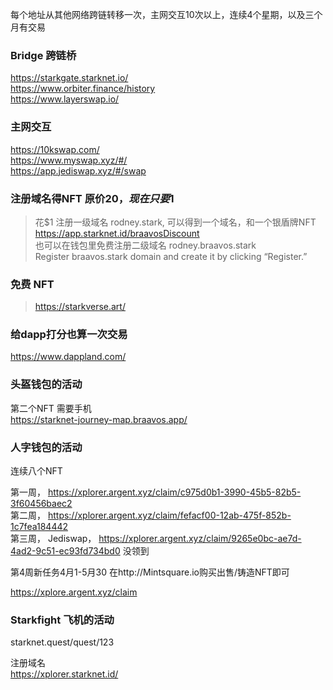 每个地址从其他网络跨链转移一次，主网交互10次以上，连续4个星期，以及三个月有交易

### Bridge 跨链桥
https://starkgate.starknet.io/  
https://www.orbiter.finance/history  
https://www.layerswap.io/


### 主网交互
https://10kswap.com/  
https://www.myswap.xyz/#/  
https://app.jediswap.xyz/#/swap

### 注册域名得NFT   原价$20，现在只要$1
> 花$1 注册一级域名  rodney.stark, 可以得到一个域名，和一个银盾牌NFT  
> https://app.starknet.id/braavosDiscount  
> 也可以在钱包里免费注册二级域名 rodney.braavos.stark  
> Register braavos.stark domain and create it by clicking “Register.” 

### 免费 NFT
> https://starkverse.art/   

### 给dapp打分也算一次交易
https://www.dappland.com/


### 头盔钱包的活动

第二个NFT 需要手机  
https://starknet-journey-map.braavos.app/  


### 人字钱包的活动   
连续八个NFT  

第一周， https://xplorer.argent.xyz/claim/c975d0b1-3990-45b5-82b5-3f60456baec2  
第二周， https://xplorer.argent.xyz/claim/fefacf00-12ab-475f-852b-1c7fea184442  
第三周， Jediswap， https://xplorer.argent.xyz/claim/9265e0bc-ae7d-4ad2-9c51-ec93fd734bd0  没领到   

第4周新任务4月1-5月30 在http://Mintsquare.io购买出售/铸造NFT即可  

 https://xplore.argent.xyz/claim   

### Starkfight 飞机的活动
starknet.quest/quest/123
 
注册域名  
https://xplorer.starknet.id/  

